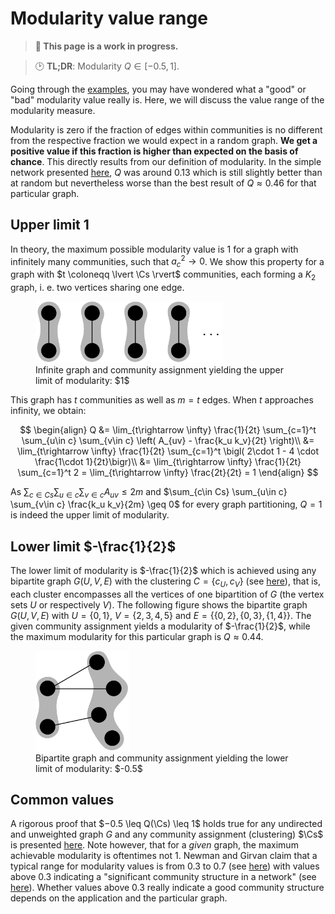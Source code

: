 # Modularity value range

> **🚨 This page is a work in progress.**

> 🕑 **TL;DR**: Modularity $Q\in [-0.5, 1]$.

Going through the [examples](./examples.md), you may have wondered what a "good" or "bad" modularity value really is. Here, we will discuss the value range of the modularity measure.

Modularity is zero if the fraction of edges within communities is no different from the respective fraction we would expect in a random graph. **We get a positive value if this fraction is higher than expected on the basis of chance**. This directly results from our definition of modularity.
In the simple network presented [here](./formula.md#motivation), $Q$ was around $0.13$ which is still slightly better than at random but nevertheless worse than
the best result of $Q \approx 0.46$ for that particular graph.


## Upper limit $1$

In theory, the maximum possible modularity value is $1$ for a graph with infinitely many communities, such that $a^2_c \rightarrow 0$. We show this property for a graph with $t \coloneqq \lvert \Cs \rvert$ communities, each forming a $K_2$ graph, i. e. two vertices sharing one edge.

<figure class="center">
    <img src="./modularity-max-1.svg"
         alt="Graph for upper limit of modularity"
         width="300px">
    <figcaption>Infinite graph and community assignment yielding the upper limit of modularity: $1$</figcaption>
</figure>

This graph has $t$ communities as well as $m = t$ edges. When $t$ approaches infinity, we obtain:

$$
\begin{align}
Q &= \lim_{t\rightarrow \infty} \frac{1}{2t} \sum_{c=1}^t
\sum_{u\in c} \sum_{v\in c} \left( A_{uv} - \frac{k_u k_v}{2t} \right)\\
&= \lim_{t\rightarrow \infty} \frac{1}{2t} \sum_{c=1}^t \bigl( 2\cdot 1 - 4 \cdot \frac{1\cdot 1}{2t}\bigr)\\
&= \lim_{t\rightarrow \infty} \frac{1}{2t} \sum_{c=1}^t 2
= \lim_{t\rightarrow \infty} \frac{2t}{2t} = 1
\end{align}
$$

As $\sum_{c\in Cs} \sum_{u\in c} \sum_{v\in c} A_{uv} \leq 2m$ and $\sum_{c\in Cs} \sum_{u\in c} \sum_{v\in c} \frac{k_u k_v}{2m} \geq 0$ for every graph partitioning, $Q=1$ is indeed the upper limit of modularity.



## Lower limit $-\frac{1}{2}$

The lower limit of modularity is $-\frac{1}{2}$ which is achieved using any bipartite graph $G(U, V, E)$ with the clustering $C = \{ c_U, c_V \}$ (see [here](https://doi.org/10.1109/TKDE.2007.190689)), that is, each cluster encompasses all the vertices of one bipartition of $G$ (the vertex sets $U$ or respectively $V$). The following figure shows the bipartite graph $G(U, V,E)$ with $U = \{ 0, 1 \}$, $V = \{ 2, 3, 4, 5 \}$ and $E = \bigl\{ \{ 0, 2 \}, \{ 0, 3 \}, \{ 1, 4 \} \bigr\}$. The given community assignment yields a modularity of $-\frac{1}{2}$, while the maximum modularity for this particular graph is $Q \approx 0.44$.

<figure class="center">
    <img src="./modularity-min.svg"
         alt="Graph for lower limit of modularity"
         width="150px">
    <figcaption>Bipartite graph and community assignment yielding the lower limit of modularity: $-0.5$</figcaption>
</figure>


## Common values
A rigorous proof that $−0.5 \leq Q(\Cs) \leq 1$ holds true for any undirected and unweighted graph $G$ and any community assignment (clustering) $\Cs$ is presented [here](https://doi.org/10.1109/TKDE.2007.190689). Note however, that for a *given* graph, the maximum achievable modularity is oftentimes not $1$. Newman and
Girvan claim that a typical range for modularity values is from $0.3$ to $0.7$ (see [here](https://doi.org/10.1103%2Fphysreve.69.026113)) with values above $0.3$ indicating a "significant community structure in a network" (see [here](https://doi.org/10.1103/PhysRevE.70.066111)). Whether values above $0.3$ really indicate a good community structure depends on the application and the particular graph.